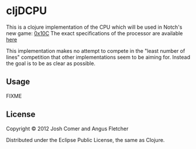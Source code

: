 # cljDCPU

This is a clojure implementation of the CPU which will be used in
Notch's new game: [0x10C](http://0x10c.com) The exact specifications
of the processor are available
[here](http://0x10c.com/doc/dcpu-16.txt)

This implementation makes no attempt to compete in the "least number
of lines" competition that other implementations seem to be aiming
for. Instead the goal is to be as clear as possible.

## Usage

FIXME

## License

Copyright © 2012 Josh Comer and Angus Fletcher

Distributed under the Eclipse Public License, the same as Clojure.
